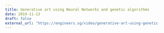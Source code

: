 ```yaml
---
title: Generative art using Neural Networks and genetic algorithms
date: 2019-11-13
draft: false
external_url: "https://engineers.sg/video/generative-art-using-genetic-algorithms-and-neural-networks-singaporejs--3798"
---
```



